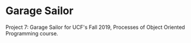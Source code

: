 # Garage Sailor
Project 7: Garage Sailor for UCF's Fall 2019, Processes of Object Oriented Programming course. 

